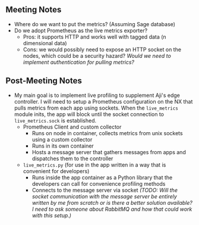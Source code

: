 ## Meeting Notes

- Where do we want to put the metrics? (Assuming Sage database)
- Do we adopt Prometheus as the live metrics exporter?
  - Pros: it supports HTTP and works well with tagged data (n dimensional data)
  - Cons: we would possibly need to expose an HTTP socket on the nodes, which could be a security hazard? *Would we need to implement authentication for pulling metrics?*



## Post-Meeting Notes

- My main goal is to implement live profiling to supplement Aji's edge controller. I will need to setup a Prometheus configuration on the NX that pulls metrics from each app using sockets. When the `live_metrics` module inits, the app will block until the socket connection to `live_metrics.sock` is established.
  - Prometheus Client and custom collector
    - Runs on node in container, collects metrics from unix sockets using a custom collector
    - Runs in its own container
    - Hosts a message server that gathers messages from apps and dispatches them to the controller
  - `live_metrics.py` (for use in the app written in a way that is convenient for developers)
    - Runs inside the app container as a Python library that the developers can call for convenience profiling methods
    - Connects to the message server via socket *(TODO: Will the socket communication with the message server be entirely written by me from scratch or is there a better solution available? I need to ask someone about RabbitMQ and how that could work with this setup.)*

